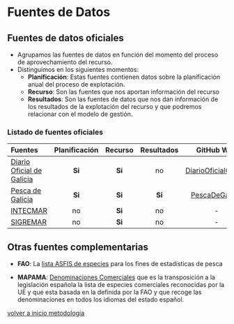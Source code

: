 # Fuentes de Datos

## Fuentes de datos oficiales

* Agrupamos las fuentes de datos en función del momento del proceso de aprovechamiento del recurso. 
* Distinguimos en los siguientes momentos:
    + __Planificación__: Estas fuentes contienen datos sobre la planificación anual del proceso de explotación.
    + __Recurso__: Son las fuentes que nos aportan información del recurso
    + __Resultados__: Son las fuentes de datos que nos dan información de los resultados de la explotación del recurso y que podremos relacionar con el modelo de gestión.

### Listado de fuentes oficiales

|Fuentes|Planificación|Recurso|Resultados|GitHub Wiki|
|:------|:-----------:|:-----:|:--------:|:---------:|
|[Diario Oficial de Galicia](DiarioOficialGalicia.md)|__Si__|__Si__|no|[DiarioOficialGalicia](https://github.com/galirema/galirema/wiki/DiarioOficialGalicia)|
|[Pesca de Galicia](PescaDeGalicia.md)|__Si__|__Si__|__Si__|[PescaDeGalicia](https://github.com/galirema/galirema/wiki/PescaDeGalicia)|
|[INTECMAR](InstitutoTecnologicoMedioMariño.md)|no|__Si__|no|-|
|[SIGREMAR](IndiceSigremar.md)|no|__Si__|no|-|


## Otras fuentes complementarias

* __FAO__: La [lista ASFIS de especies](http://www.fao.org/fishery/collection/asfis/es) para los fines de estadísticas de pesca 

* __MAPAMA__:  [Denominaciones Comerciales](http://www.mapama.gob.es/es/pesca/temas/mercados-economia-pesquera/2Denomin_comerc.aspx#) que es la transposición a la legislación española la lista de especies comerciales reconocidas por la UE y que esta basada en la definida por la FAO y que recoge las denominaciones en todos los idiomas del estado español.



[volver a inicio metodología](MetodologiaInicio.md)

